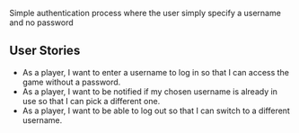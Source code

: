 Simple authentication process where the user simply specify a username and no password

## User Stories

- As a player, I want to enter a username to log in so that I can access the game without a password.
- As a player, I want to be notified if my chosen username is already in use so that I can pick a different one.
- As a player, I want to be able to log out so that I can switch to a different username.
